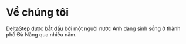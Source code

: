 # Về chúng tôi

DeltaStep được bắt đầu bởi một người nước Anh đang sinh sống ở thành phố Đà Nẵng qua nhiều năm.&#x20;
